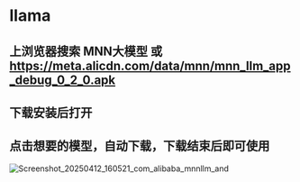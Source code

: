 # llama
## 上浏览器搜索 MNN大模型 或 https://meta.alicdn.com/data/mnn/mnn_llm_app_debug_0_2_0.apk

## 下载安装后打开

## 点击想要的模型，自动下载，下载结束后即可使用

![Screenshot_20250412_160521_com_alibaba_mnnllm_and](https://github.com/user-attachments/assets/b2f9e87a-ce37-4088-b252-3515d36047a7)
